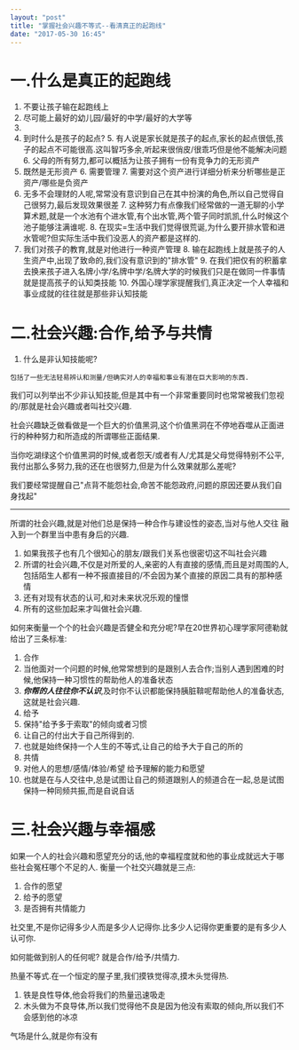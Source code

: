 ```yaml
---
layout: "post"
title: "掌握社会兴趣不等式--看清真正的起跑线"
date: "2017-05-30 16:45"
---
```


# 一.什么是真正的起跑线
1. 不要让孩子输在起跑线上
  2. 尽可能上最好的幼儿园/最好的中学/最好的大学等
  3. [id]: url "中年危机的根源:现代教育的目标阉割"
  4. 到时什么是孩子的起点?
    5. 有人说是家长就是孩子的起点,家长的起点很低,孩子的起点不可能很高.这叫智巧多余,听起来很俏皮/很乖巧但是他不能解决问题
    6. 父母的所有努力,都可以概括为让孩子拥有一份有竞争力的无形资产
  5. 既然是无形资产
    6. 需要管理
    7. 需要对这个资产进行详细分析来分析哪些是正资产/哪些是负资产
  6. 无多不会理财的人呢,常常没有意识到自己在其中扮演的角色,所以自己觉得自己很努力,最后发现效果很差
    7. 这种努力有点像我们经常做的一道无聊的小学算术题,就是一个水池有个进水管,有个出水管,两个管子同时凯凯,什么时候这个池子能够注满谁呢.
    8. 在现实=生活中我们觉得很荒诞,为什么要开排水管和进水管呢?但实际生活中我们没恶人的资产都是这样的.
  7. 我们对孩子的教育,就是对他进行一种资产管理
    8. 输在起跑线上就是孩子的人生资产中,出现了致命的,我们没有意识到的"排水管"
    9. 在我们把仅有的积蓄拿去换来孩子进入名牌小学/名牌中学/名牌大学的时候我们只是在做同一件事情就是提高孩子的认知类技能
    10. 外国心理学家提醒我们,真正决定一个人幸福和事业成就的往往就是那些非认知技能


# 二.社会兴趣:合作,给予与共情
1. 什么是非认知技能呢?

```
包括了一些无法轻易辨认和测量/但确实对人的幸福和事业有潜在巨大影响的东西.
```
我们可以列举出不少非认知技能,但是其中有一个非常重要同时也常常被我们忽视的/那就是社会兴趣或者叫社交兴趣.

社会兴趣缺乏做看做是一个巨大的价值黑洞,这个价值黑洞在不停地吞噬从正面进行的种种努力和所造成的所谓哪些正面结果.

当你吃湖绿这个价值黑洞的时候,或者怨天/或者有人/尤其是父母觉得特别不公平,我付出那么多努力,我的还在也很努力,但是为什么效果就那么差呢?

我们要经常提醒自己"点背不能怨社会,命苦不能怨政府,问题的原因还要从我们自身找起"

---
所谓的社会兴趣,就是对他们总是保持一种合作与建设性的姿态,当对与他人交往
融入到一个群里当中患有身后的兴趣.
1. 如果我孩子也有几个很知心的朋友/跟我们关系也很密切这不叫社会兴趣
2. 所谓的社会兴趣,不仅是对所爱的人,亲密的人有直接的感情,而且是对周围的人,包括陌生人都有一种不报直接目的/不会因为某个直接的原因二具有的那种感情
3. 还有对现有状态的认可,和对未来状况乐观的憧憬
4. 所有的这些加起来才叫做社会兴趣.


如何来衡量一个个的社会兴趣是否健全和充分呢?早在20世界初心理学家阿德勒就给出了三条标准:
1. 合作
  2. 当他面对一个问题的时候,他常常想到的是跟别人去合作;当别人遇到困难的时候,他保持一种习惯性的帮助他人的准备状态
  3. ***你帮的人往往你不认识***,及时你不认识都能保持胰脏鞥呢帮助他人的准备状态,这就是社会兴趣.
2. 给予
  3. 保持"给予多于索取"的倾向或者习惯
  4. 让自己的付出大于自己所得到的.
  5. 也就是始终保持一个人生的不等式,让自己的给予大于自己的所的
3. 共情
  4. 对他人的思想/感情/体验/希望 给予理解的能力和愿望
  5. 也就是在与人交往中,总是试图让自己的频道跟别人的频道合在一起,总是试图保持一种同频共振,而是自说自话
# 三.社会兴趣与幸福感

如果一个人的社会兴趣和愿望充分的话,他的幸福程度就和他的事业成就远大于哪些社会冤枉哪个不足的人.
衡量一个社交兴趣就是三点:
1. 合作的愿望
2. 给予的愿望
3. 是否拥有共情能力

社交里,不是你记得多少人而是多少人记得你.比多少人记得你更重要的是有多少人认可你.

如何能做到别人的任何呢?
就是合作/给予/共情力.

热量不等式.在一个恒定的屋子里,我们摸铁觉得凉,摸木头觉得热.
1. 铁是良性导体,他会将我们的热量迅速吸走
2. 木头做为不良导体,所以我们觉得他不良是因为他没有索取的倾向,所以我们不会感到他的冰凉

气场是什么,就是你有没有
